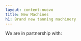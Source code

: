 ```yaml
---
layout: content-nuovo
title: New Machines
h1: Brand new tanning machinery
---
```


We are in partnership with:
